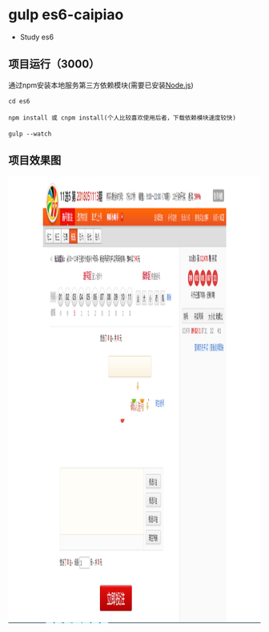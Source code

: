 # gulp es6-caipiao

- Study es6

## 项目运行（3000）
通过npm安装本地服务第三方依赖模块(需要已安装[Node.js](https://nodejs.org/en/))

```
cd es6

npm install 或 cnpm install(个人比较喜欢使用后者，下载依赖模块速度较快)

gulp --watch

```

## 项目效果图
<img src="https://raw.githubusercontent.com/WuChenDi/es6/master/screenshots/index.png" width="1182" height="892"/>